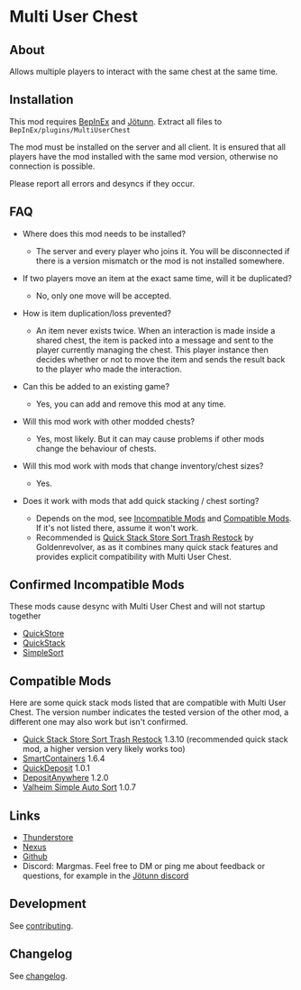 # Multi User Chest


## About
Allows multiple players to interact with the same chest at the same time.


## Installation
This mod requires [BepInEx](https://valheim.thunderstore.io/package/denikson/BepInExPack_Valheim/) and [Jötunn](https://valheim.thunderstore.io/package/ValheimModding/Jotunn/).
Extract all files to `BepInEx/plugins/MultiUserChest`

The mod must be installed on the server and all client.
It is ensured that all players have the mod installed with the same mod version, otherwise no connection is possible.

Please report all errors and desyncs if they occur.


## FAQ
- Where does this mod needs to be installed?
  - The server and every player who joins it.
    You will be disconnected if there is a version mismatch or the mod is not installed somewhere.

- If two players move an item at the exact same time, will it be duplicated?
  - No, only one move will be accepted.

- How is item duplication/loss prevented?
  - An item never exists twice.
    When an interaction is made inside a shared chest, the item is packed into a message and sent to the player currently managing the chest.
    This player instance then decides whether or not to move the item and sends the result back to the player who made the interaction.

- Can this be added to an existing game?
  - Yes, you can add and remove this mod at any time.

- Will this mod work with other modded chests?
  - Yes, most likely.
    But it can may cause problems if other mods change the behaviour of chests.

- Will this mod work with mods that change inventory/chest sizes?
  - Yes.

- Does it work with mods that add quick stacking / chest sorting?
  - Depends on the mod, see [Incompatible Mods](#confirmed-incompatible-mods) and [Compatible Mods](#compatible-mods).
    If it's not listed there, assume it won't work.
  - Recommended is [Quick Stack Store Sort Trash Restock](https://valheim.thunderstore.io/package/Goldenrevolver/Quick_Stack_Store_Sort_Trash_Restock) by Goldenrevolver, as as it combines many quick stack features and provides explicit compatibility with Multi User Chest.


## Confirmed Incompatible Mods
These mods cause desync with Multi User Chest and will not startup together
- [QuickStore](https://www.nexusmods.com/valheim/mods/1595)
- [QuickStack](https://valheim.thunderstore.io/package/damnsneaker/QuickStack)
- [SimpleSort](https://www.nexusmods.com/valheim/mods/584)


## Compatible Mods
Here are some quick stack mods listed that are compatible with Multi User Chest.
The version number indicates the tested version of the other mod, a different one may also work but isn't confirmed.
- [Quick Stack Store Sort Trash Restock](https://valheim.thunderstore.io/package/Goldenrevolver/Quick_Stack_Store_Sort_Trash_Restock) 1.3.10 (recommended quick stack mod, a higher version very likely works too)
- [SmartContainers](https://www.nexusmods.com/valheim/mods/332) 1.6.4
- [QuickDeposit](https://valheim.thunderstore.io/package/MaGic/Quick_Deposit) 1.0.1
- [DepositAnywhere](https://valheim.thunderstore.io/package/Lookenpeepers/DepositAnywhere) 1.2.0
- [Valheim Simple Auto Sort](https://www.nexusmods.com/valheim/mods/1824) 1.0.7


## Links
- [Thunderstore](https://valheim.thunderstore.io/package/MSchmoecker/MultiUserChest/)
- [Nexus](https://www.nexusmods.com/valheim/mods/1766)
- [Github](https://github.com/MSchmoecker/No-Chest-Block)
- Discord: Margmas. Feel free to DM or ping me about feedback or questions, for example in the [Jötunn discord](https://discord.gg/DdUt6g7gyA)


## Development
See [contributing](https://github.com/MSchmoecker/No-Chest-Block/blob/master/CONTRIBUTING.md).


## Changelog
See [changelog](https://github.com/MSchmoecker/No-Chest-Block/blob/master/CHANGELOG.md).
